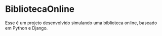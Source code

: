 # BibliotecaOnline
Esse é um projeto desenvolvido simulando uma biblioteca online, baseado em Python e Django.
